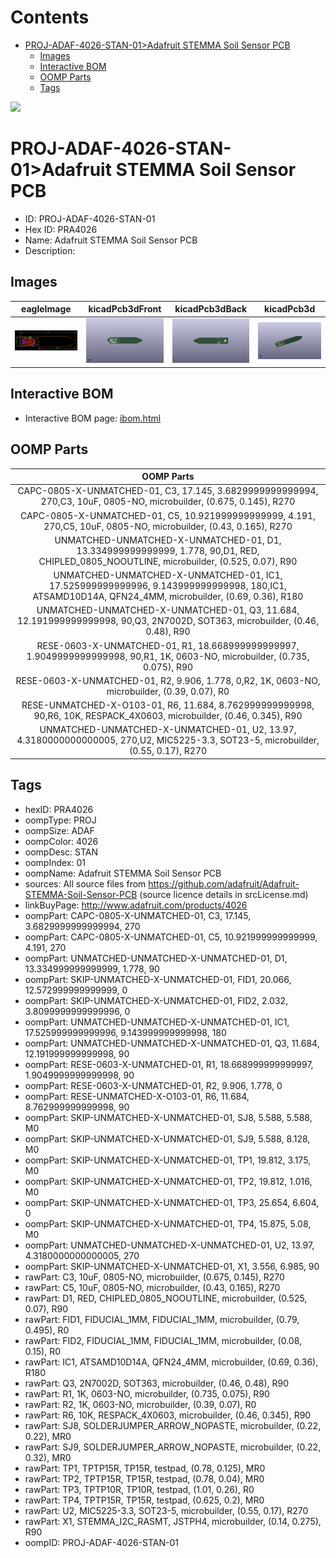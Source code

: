 



Contents
========

* [PROJ-ADAF-4026-STAN-01>Adafruit STEMMA Soil Sensor PCB](#proj-adaf-4026-stan-01adafruit-stemma-soil-sensor-pcb)
	* [Images](#images)
	* [Interactive BOM](#interactive-bom)
	* [OOMP Parts](#oomp-parts)
	* [Tags](#tags)
  
![][im]
# PROJ-ADAF-4026-STAN-01>Adafruit STEMMA Soil Sensor PCB

- ID: PROJ-ADAF-4026-STAN-01
- Hex ID: PRA4026
- Name: Adafruit STEMMA Soil Sensor PCB
- Description: 

## Images
  
  

|eagleImage|kicadPcb3dFront|kicadPcb3dBack|kicadPcb3d|
| :---: | :---: | :---: | :---: |
|[![eagleImage](eagleImage_140.png)](eagleImage_600.png)|[![kicadPcb3dFront](kicadPcb3dFront_140.png)](kicadPcb3dFront_600.png)|[![kicadPcb3dBack](kicadPcb3dBack_140.png)](kicadPcb3dBack_600.png)|[![kicadPcb3d](kicadPcb3d_140.png)](kicadPcb3d_600.png)|

## Interactive BOM

- Interactive BOM page: [ibom.html](kicad/bom/ibom.html)

## OOMP Parts
  

|OOMP Parts|
| :---: |
|CAPC-0805-X-UNMATCHED-01, C3, 17.145, 3.6829999999999994, 270,C3, 10uF, 0805-NO, microbuilder, (0.675, 0.145), R270|
|CAPC-0805-X-UNMATCHED-01, C5, 10.921999999999999, 4.191, 270,C5, 10uF, 0805-NO, microbuilder, (0.43, 0.165), R270|
|UNMATCHED-UNMATCHED-X-UNMATCHED-01, D1, 13.334999999999999, 1.778, 90,D1, RED, CHIPLED_0805_NOOUTLINE, microbuilder, (0.525, 0.07), R90|
|UNMATCHED-UNMATCHED-X-UNMATCHED-01, IC1, 17.525999999999996, 9.143999999999998, 180,IC1, ATSAMD10D14A, QFN24_4MM, microbuilder, (0.69, 0.36), R180|
|UNMATCHED-UNMATCHED-X-UNMATCHED-01, Q3, 11.684, 12.191999999999998, 90,Q3, 2N7002D, SOT363, microbuilder, (0.46, 0.48), R90|
|RESE-0603-X-UNMATCHED-01, R1, 18.668999999999997, 1.9049999999999998, 90,R1, 1K, 0603-NO, microbuilder, (0.735, 0.075), R90|
|RESE-0603-X-UNMATCHED-01, R2, 9.906, 1.778, 0,R2, 1K, 0603-NO, microbuilder, (0.39, 0.07), R0|
|RESE-UNMATCHED-X-O103-01, R6, 11.684, 8.762999999999998, 90,R6, 10K, RESPACK_4X0603, microbuilder, (0.46, 0.345), R90|
|UNMATCHED-UNMATCHED-X-UNMATCHED-01, U2, 13.97, 4.3180000000000005, 270,U2, MIC5225-3.3, SOT23-5, microbuilder, (0.55, 0.17), R270|

## Tags

- hexID: PRA4026
- oompType: PROJ
- oompSize: ADAF
- oompColor: 4026
- oompDesc: STAN
- oompIndex: 01
- oompName: Adafruit STEMMA Soil Sensor PCB
- sources: All source files from https://github.com/adafruit/Adafruit-STEMMA-Soil-Sensor-PCB (source licence details in srcLicense.md)
- linkBuyPage: http://www.adafruit.com/products/4026
- oompPart: CAPC-0805-X-UNMATCHED-01, C3, 17.145, 3.6829999999999994, 270
- oompPart: CAPC-0805-X-UNMATCHED-01, C5, 10.921999999999999, 4.191, 270
- oompPart: UNMATCHED-UNMATCHED-X-UNMATCHED-01, D1, 13.334999999999999, 1.778, 90
- oompPart: SKIP-UNMATCHED-X-UNMATCHED-01, FID1, 20.066, 12.572999999999999, 0
- oompPart: SKIP-UNMATCHED-X-UNMATCHED-01, FID2, 2.032, 3.8099999999999996, 0
- oompPart: UNMATCHED-UNMATCHED-X-UNMATCHED-01, IC1, 17.525999999999996, 9.143999999999998, 180
- oompPart: UNMATCHED-UNMATCHED-X-UNMATCHED-01, Q3, 11.684, 12.191999999999998, 90
- oompPart: RESE-0603-X-UNMATCHED-01, R1, 18.668999999999997, 1.9049999999999998, 90
- oompPart: RESE-0603-X-UNMATCHED-01, R2, 9.906, 1.778, 0
- oompPart: RESE-UNMATCHED-X-O103-01, R6, 11.684, 8.762999999999998, 90
- oompPart: SKIP-UNMATCHED-X-UNMATCHED-01, SJ8, 5.588, 5.588, M0
- oompPart: SKIP-UNMATCHED-X-UNMATCHED-01, SJ9, 5.588, 8.128, M0
- oompPart: SKIP-UNMATCHED-X-UNMATCHED-01, TP1, 19.812, 3.175, M0
- oompPart: SKIP-UNMATCHED-X-UNMATCHED-01, TP2, 19.812, 1.016, M0
- oompPart: SKIP-UNMATCHED-X-UNMATCHED-01, TP3, 25.654, 6.604, 0
- oompPart: SKIP-UNMATCHED-X-UNMATCHED-01, TP4, 15.875, 5.08, M0
- oompPart: UNMATCHED-UNMATCHED-X-UNMATCHED-01, U2, 13.97, 4.3180000000000005, 270
- oompPart: SKIP-UNMATCHED-X-UNMATCHED-01, X1, 3.556, 6.985, 90
- rawPart: C3, 10uF, 0805-NO, microbuilder, (0.675, 0.145), R270
- rawPart: C5, 10uF, 0805-NO, microbuilder, (0.43, 0.165), R270
- rawPart: D1, RED, CHIPLED_0805_NOOUTLINE, microbuilder, (0.525, 0.07), R90
- rawPart: FID1, FIDUCIAL_1MM, FIDUCIAL_1MM, microbuilder, (0.79, 0.495), R0
- rawPart: FID2, FIDUCIAL_1MM, FIDUCIAL_1MM, microbuilder, (0.08, 0.15), R0
- rawPart: IC1, ATSAMD10D14A, QFN24_4MM, microbuilder, (0.69, 0.36), R180
- rawPart: Q3, 2N7002D, SOT363, microbuilder, (0.46, 0.48), R90
- rawPart: R1, 1K, 0603-NO, microbuilder, (0.735, 0.075), R90
- rawPart: R2, 1K, 0603-NO, microbuilder, (0.39, 0.07), R0
- rawPart: R6, 10K, RESPACK_4X0603, microbuilder, (0.46, 0.345), R90
- rawPart: SJ8, SOLDERJUMPER_ARROW_NOPASTE, microbuilder, (0.22, 0.22), MR0
- rawPart: SJ9, SOLDERJUMPER_ARROW_NOPASTE, microbuilder, (0.22, 0.32), MR0
- rawPart: TP1, TPTP15R, TP15R, testpad, (0.78, 0.125), MR0
- rawPart: TP2, TPTP15R, TP15R, testpad, (0.78, 0.04), MR0
- rawPart: TP3, TPTP10R, TP10R, testpad, (1.01, 0.26), R0
- rawPart: TP4, TPTP15R, TP15R, testpad, (0.625, 0.2), MR0
- rawPart: U2, MIC5225-3.3, SOT23-5, microbuilder, (0.55, 0.17), R270
- rawPart: X1, STEMMA_I2C_RASMT, JSTPH4, microbuilder, (0.14, 0.275), R90
- oompID: PROJ-ADAF-4026-STAN-01



[im]: kicadPcb3d_450.png

